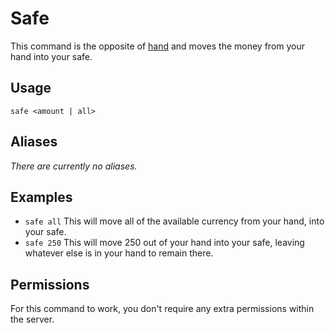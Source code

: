 # Safe
This command is the opposite of [hand](/commands/economy/hand) and moves the money from your hand into your safe.

## Usage
`safe <amount | all>`

## Aliases
*There are currently no aliases.*

## Examples
- `safe all` This will move all of the available currency from your hand, into your safe.
- `safe 250` This will move 250 out of your hand into your safe, leaving whatever else is in your hand to remain there.

## Permissions
For this command to work, you don't require any extra permissions within the server.